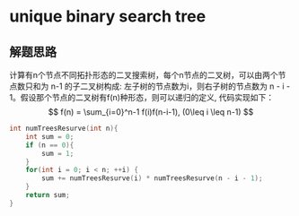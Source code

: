 # unique binary search tree

## 解题思路

计算有n个节点不同拓扑形态的二叉搜索树，每个n节点的二叉树，可以由两个节点数只和为 n-1 的子二叉树构成: 左子树的节点数为i，则右子树的节点数为 n - i - 1。假设那个节点的二叉树有f(n)种形态，则可以递归的定义, 代码实现如下：
$$
f(n) = \sum_{i=0}^n-1 f(i)f(n-i-1), (0\leq i \leq n-1)
$$

```C
int numTreesResurve(int n){
    int sum = 0;
    if (n == 0){
        sum = 1;
    }
    for(int i = 0; i < n; ++i) {
        sum += numTreesResurve(i) * numTreesResurve(n - i - 1);
    }
    return sum;
}
```